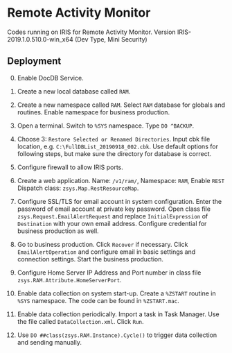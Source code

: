 # Remote Activity Monitor

Codes running on IRIS for Remote Activity Monitor. Version IRIS-2019.1.0.510.0-win_x64 (Dev Type, Mini Security)

## Deployment
0. Enable DocDB Service.

1. Create a new local database called `RAM`.

2. Create a new namespace called `RAM`. Select `RAM` database for globals and routines. Enable namespace for business production.

3. Open a terminal. Switch to `%SYS` namespace. Type `DO ^BACKUP`.

4. Choose 3: `Restore Selected or Renamed Directories`. Input cbk file location, e.g. `C:\FullDBList_20190918_002.cbk`. Use default options for following steps, but make sure the directory for database is correct.

5. Configure firewall to allow IRIS ports.

6. Create a web application. Name: `/v1/ram/`, Namespace: `RAM`, Enable `REST` Dispatch class: `zsys.Map.RestResourceMap`.

7. Configure SSL/TLS for email account in system configuration. Enter the password of email account at private key password. Open class file `zsys.Request.EmailAlertRequest` and replace `InitialExpression` of `Destination` with your own email address. Configure credential for business production as well.

8. Go to business production. Click `Recover` if necessary. Click `EmailAlertOperation` and configure email in basic settings and connection settings. Start the business production.

9. Configure Home Server IP Address and Port number in class file `zsys.RAM.Attribute.HomeServerPort`.

10. Enable data collection on system start-up. Create a `%ZSTART` routine in `%SYS` namespace. The code can be found in `%ZSTART.mac`.

11. Enable data collection periodically. Import a task in Task Manager. Use the file called `DataCollection.xml`. Click `Run`.

12. Use `DO ##class(zsys.RAM.Instance).Cycle()` to trigger data collection and sending manually.
